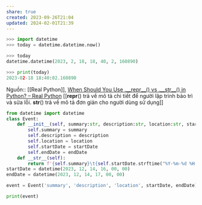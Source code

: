 ```yaml
---
share: true
created: 2023-09-26T21:04
updated: 2024-02-01T21:39
---
```

```python
>>> import datetime
>>> today = datetime.datetime.now()

>>> today
datetime.datetime(2023, 2, 18, 18, 40, 2, 160890)

>>> print(today)
2023-02-18 18:40:02.160890
```
Nguồn:: [[Real Python]], [When Should You Use .\_\_repr\_\_() vs .\_\_str\_\_() in Python? – Real Python](https://realpython.com/python-repr-vs-str/)
[[__repr__() trả về mô tả chi tiết để người lập trình bảo trì và sửa lỗi. __str__() trả về mô tả đơn giản cho người dùng sử dụng]] 

```python
from datetime import datetime
class Event:
    def __init__(self, summary:str, description:str, location:str, startDate:datetime, endDate:datetime):
        self.summary = summary
        self.description = description
        self.location = location
        self.startDate = startDate
        self.endDate = endDate
    def __str__(self):
        return f'{self.summary}\t{self.startDate.strftime("%Y-%m-%d %H:%M:%S")}'
startDate = datetime(2023, 12, 14, 16, 00, 00)
endDate = datetime(2023, 12, 14, 17, 00, 00)

event = Event('summary', 'description', 'location', startDate, endDate)

print(event)
```